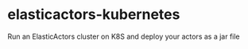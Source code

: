 # elasticactors-kubernetes
Run an ElasticActors cluster on K8S and deploy your actors as a jar file
